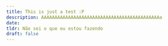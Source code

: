 ```yaml
---
title: This is just a test :P 
description: AAAAAAAAAAAAAAAAAAAAAAAAAAAAAAAAAAAAAAAAAAAAa
date: 
tldr: Não sei o que eu estou fazendo 
draft: false 
---
```

